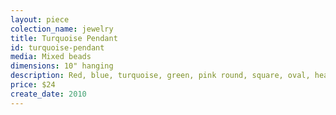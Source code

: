 ```yaml
---
layout: piece
colection_name: jewelry
title: Turquoise Pendant
id: turquoise-pendant
media: Mixed beads
dimensions: 10" hanging
description: Red, blue, turquoise, green, pink round, square, oval, heart shaped beads with  gold spacers and red button clasp.
price: $24
create_date: 2010
---
```

